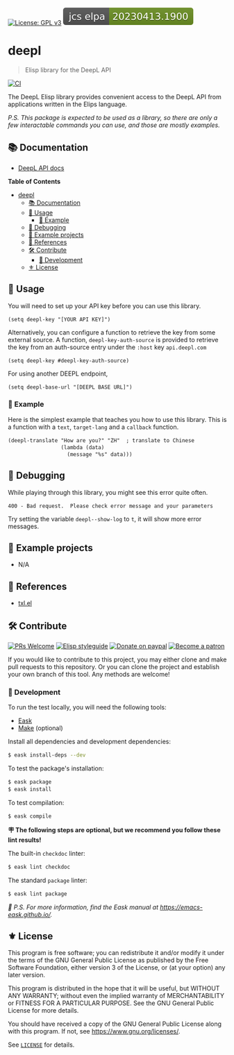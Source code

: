 [![License: GPL v3](https://img.shields.io/badge/License-GPL%20v3-blue.svg)](https://www.gnu.org/licenses/gpl-3.0)
[![JCS-ELPA](https://raw.githubusercontent.com/jcs-emacs/badges/master/elpa/v/deepl.svg)](https://jcs-emacs.github.io/jcs-elpa/#/deepl)

# deepl
> Elisp library for the DeepL API

[![CI](https://github.com/emacs-openai/deepl/actions/workflows/test.yml/badge.svg)](https://github.com/emacs-openai/deepl/actions/workflows/test.yml)

The DeepL Elisp library provides convenient access to the DeepL API from
applications written in the Elips language. 

*P.S. This package is expected to be used as a library, so there are only a few
interactable commands you can use, and those are mostly examples.*

## 📚 Documentation

- [DeepL API docs](https://www.deepl.com/pro-api?cta=header-pro-api/)

<!-- markdown-toc start - Don't edit this section. Run M-x markdown-toc-refresh-toc -->
**Table of Contents**

- [deepl](#deepl)
  - [📚 Documentation](#📚-documentation)
  - [🔨 Usage](#🔨-usage)
    - [🔰 Example](#🔰-example)
  - [🛑 Debugging](#🛑-debugging)
  - [📂 Example projects](#📂-example-projects)
  - [🔗 References](#🔗-references)
  - [🛠️ Contribute](#🛠️-contribute)
    - [🔬 Development](#🔬-development)
  - [⚜️ License](#⚜️-license)

<!-- markdown-toc end -->

## 🔨 Usage

You will need to set up your API key before you can use this library.

```elisp
(setq deepl-key "[YOUR API KEY]")
```

Alternatively, you can configure a function to retrieve the key from some
external source. A function, `deepl-key-auth-source` is provided to retrieve
the key from an auth-source entry under the `:host` key `api.deepl.com`

```elisp
(setq deepl-key #deepl-key-auth-source)
```

For using another DEEPL endpoint, 

```elisp
(setq deepl-base-url "[DEEPL BASE URL]")
```

### 🔰 Example

Here is the simplest example that teaches you how to use this library. This is 
a function with a `text`, `target-lang` and a `callback` function.

```elisp
(deepl-translate "How are you?" "ZH"  ; translate to Chinese
                 (lambda (data)
                   (message "%s" data)))
```

## 🛑 Debugging

While playing through this library, you might see this error quite often.

```
400 - Bad request.  Please check error message and your parameters
```

Try setting the variable `deepl--show-log` to `t`, it will show more error
messages.

## 📂 Example projects

- N/A

## 🔗 References

- [txl.el](https://github.com/tmalsburg/txl.el)

## 🛠️ Contribute

[![PRs Welcome](https://img.shields.io/badge/PRs-welcome-brightgreen.svg)](http://makeapullrequest.com)
[![Elisp styleguide](https://img.shields.io/badge/elisp-style%20guide-purple)](https://github.com/bbatsov/emacs-lisp-style-guide)
[![Donate on paypal](https://img.shields.io/badge/paypal-donate-1?logo=paypal&color=blue)](https://www.paypal.me/jcs090218)
[![Become a patron](https://img.shields.io/badge/patreon-become%20a%20patron-orange.svg?logo=patreon)](https://www.patreon.com/jcs090218)

If you would like to contribute to this project, you may either
clone and make pull requests to this repository. Or you can
clone the project and establish your own branch of this tool.
Any methods are welcome!

### 🔬 Development

To run the test locally, you will need the following tools:

- [Eask](https://emacs-eask.github.io/)
- [Make](https://www.gnu.org/software/make/) (optional)

Install all dependencies and development dependencies:

```sh
$ eask install-deps --dev
```

To test the package's installation:

```sh
$ eask package
$ eask install
```

To test compilation:

```sh
$ eask compile
```

**🪧 The following steps are optional, but we recommend you follow these lint results!**

The built-in `checkdoc` linter:

```sh
$ eask lint checkdoc
```

The standard `package` linter:

```sh
$ eask lint package
```

*📝 P.S. For more information, find the Eask manual at https://emacs-eask.github.io/.*

## ⚜️ License

This program is free software; you can redistribute it and/or modify
it under the terms of the GNU General Public License as published by
the Free Software Foundation, either version 3 of the License, or
(at your option) any later version.

This program is distributed in the hope that it will be useful,
but WITHOUT ANY WARRANTY; without even the implied warranty of
MERCHANTABILITY or FITNESS FOR A PARTICULAR PURPOSE.  See the
GNU General Public License for more details.

You should have received a copy of the GNU General Public License
along with this program.  If not, see <https://www.gnu.org/licenses/>.

See [`LICENSE`](./LICENSE.txt) for details.

